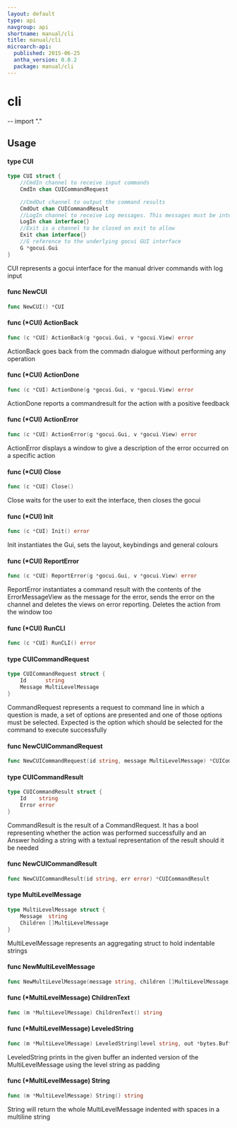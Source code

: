 ```yaml
---
layout: default
type: api
navgroup: api
shortname: manual/cli
title: manual/cli
microarch-api:
  published: 2015-06-25
  antha_version: 0.0.2
  package: manual/cli
---
```

# cli
--
    import "."


## Usage

#### type CUI

```go
type CUI struct {
	//CmdIn channel to receive input commands
	CmdIn chan CUICommandRequest

	//CmdOut channel to output the command results
	CmdOut chan CUICommandResult
	//LogIn channel to receive Log messages. This messages must be interpretable by the CUI. strings must be supported
	LogIn chan interface{}
	//Exit is a channel to be closed on exit to allow
	Exit chan interface{}
	//G reference to the underlying gocui GUI interface
	G *gocui.Gui
}
```

CUI represents a gocui interface for the manual driver commands with log input

#### func  NewCUI

```go
func NewCUI() *CUI
```

#### func (*CUI) ActionBack

```go
func (c *CUI) ActionBack(g *gocui.Gui, v *gocui.View) error
```
ActionBack goes back from the commadn dialogue without performing any operation

#### func (*CUI) ActionDone

```go
func (c *CUI) ActionDone(g *gocui.Gui, v *gocui.View) error
```
ActionDone reports a commandresult for the action with a positive feedback

#### func (*CUI) ActionError

```go
func (c *CUI) ActionError(g *gocui.Gui, v *gocui.View) error
```
ActionError displays a window to give a description of the error occurred on a
specific action

#### func (*CUI) Close

```go
func (c *CUI) Close()
```
Close waits for the user to exit the interface, then closes the gocui

#### func (*CUI) Init

```go
func (c *CUI) Init() error
```
Init instantiates the Gui, sets the layout, keybindings and general colours

#### func (*CUI) ReportError

```go
func (c *CUI) ReportError(g *gocui.Gui, v *gocui.View) error
```
ReportError instantiates a command result with the contents of the
ErrorMessageView as the message for the error, sends the error on the channel
and deletes the views on error reporting. Deletes the action from the window too

#### func (*CUI) RunCLI

```go
func (c *CUI) RunCLI() error
```

#### type CUICommandRequest

```go
type CUICommandRequest struct {
	Id      string
	Message MultiLevelMessage
}
```

CommandRequest represents a request to command line in which a question is made,
a set of options are presented and one of those options must be selected.
Expected is the option which should be selected for the command to execute
successfully

#### func  NewCUICommandRequest

```go
func NewCUICommandRequest(id string, message MultiLevelMessage) *CUICommandRequest
```

#### type CUICommandResult

```go
type CUICommandResult struct {
	Id    string
	Error error
}
```

CommandResult is the result of a CommandRequest. It has a bool representing
whether the action was performed successfully and an Answer holding a string
with a textual representation of the result should it be needed

#### func  NewCUICommandResult

```go
func NewCUICommandResult(id string, err error) *CUICommandResult
```

#### type MultiLevelMessage

```go
type MultiLevelMessage struct {
	Message  string
	Children []MultiLevelMessage
}
```

MultiLevelMessage represents an aggregating struct to hold indentable strings

#### func  NewMultiLevelMessage

```go
func NewMultiLevelMessage(message string, children []MultiLevelMessage) *MultiLevelMessage
```

#### func (*MultiLevelMessage) ChildrenText

```go
func (m *MultiLevelMessage) ChildrenText() string
```

#### func (*MultiLevelMessage) LeveledString

```go
func (m *MultiLevelMessage) LeveledString(level string, out *bytes.Buffer)
```
LeveledString prints in the given buffer an indented version of the
MultiLevelMessage using the level string as padding

#### func (*MultiLevelMessage) String

```go
func (m *MultiLevelMessage) String() string
```
String will return the whole MultiLevelMessage indented with spaces in a
multiline string
